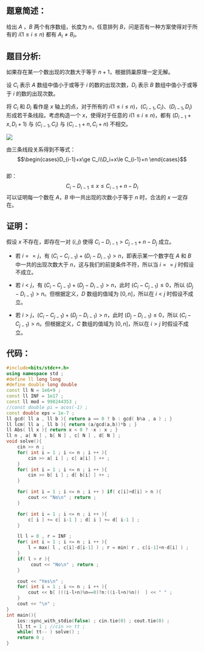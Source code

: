 ## 题意简述：
给出 $A$ ，$B$ 两个有序数组，长度为 $n$，任意排列 $B$，问是否有一种方案使得对于所有的  $i(1\le i\le n)$ 都有 $A_i≠B_i$。

## 题目分析:
如果存在某一个数出现的次数大于等于 $n+1$，根据鸽巢原理一定无解。

设 $C_i$ 表示 $A$ 数组中值小于或等于 $i$ 的数的出现次数，$D_i$ 表示 $B$   数组中值小于或等于 $i$ 的数的出现次数。

将 $C_i$ 和 $D_i$ 看作是 $x$ 轴上的点，对于所有的 $i(1\le i\le n)$，$(C_{i-1},C_i)$、$(D_{i-1},D_i)$ 形成若干条线段。考虑构造一个 $x$，使得对于任意的 $i(1\le i\le n)$，都有 $(D_{i-1}+x,D_i+1)$ 与 $(C_{i-1},C_i)$ 与 $(C_{i-1}+n,C_i+n)$ 不相交。

![](https://cdn.luogu.com.cn/upload/image_hosting/q7qwmlgh.png?x-oss-process=image)

由三条线段关系得到不等式：  
$$\begin{cases}D_{i-1}+x\ge C_i\\D_i+x\le C_{i-1}+n \end{cases}$$  
 即： 
$$C_i-D_{i-1}\le x\le C_{i-1}+n-D_i$$ 
 可以证明每一个数在 $A$，$B$ 中一共出现的次数小于等于 $n$ 时，合法的 $x$ 一定存在。

## 证明：

假设 $x$ 不存在，即存在一对 $(i,j)$ 使得  $C_i-D_{i-1}>C_{j-1}+n-D_j$   成立。

- 若 $i==j$，有 $(C_i-C_{i-1})+(D_i-D_{i-1})>n$，即表示某一个数字在 $A$ 和 $B$ 中一共的出现次数大于 $n$，这与我们的前提条件不符，所以当 $i==j$ 时假设不成立。
- 若 $i<j$，有 $(C_i-C_{j-1})+(D_j-D_{i-1})>n$，此时 $(C_i-C_{j-1})\le0$，所以 $(D_{j}-D_{i-1})>n$。但根据定义，$D$ 数组的值域为 $[0,n]$，所以在 $i<j$ 时假设不成立。

- 若 $i>j$，$(C_{i}-C_{j-1})+(D_{j}-D_{i-1})>n$，此时 $(D_{j}-D_{i-1})\le0$，所以 $(C_{i}-C_{j-1})>n$。但根据定义，$C$ 数组的值域为 $[0,n]$，所以在 $i>j$ 时假设不成立。

## 代码：
```cpp
#include<bits/stdc++.h>
using namespace std ;
#define ll long long
#define double long double
const ll N = 1e6+9 ;
const ll INF = 1e17 ;
const ll mod = 998244353 ;
//const double pi = acos(-1) ;
const double eps = 1e-7 ;
ll gcd( ll a , ll b ){ return a == 0 ? b : gcd( b%a , a ) ; }
ll lcm( ll a , ll b ){ return (a/gcd(a,b))*b ; }
ll Abs( ll x ){ return x < 0 ? -x : x ; }
ll n , a[ N ] , b[ N ] , c[ N ] , d[ N ] ;
void solve(){
    cin >> n ;
    for( int i = 1 ; i <= n ; i ++ ){
        cin >> a[ i ] ; c[ a[i] ] ++ ;
    }
    for( int i = 1 ; i <= n ; i ++ ){
        cin >> b[ i ] ; d[ b[i] ] ++ ;
    }

    for( int i = 1 ; i <= n ; i ++ ) if( c[i]+d[i] > n ){
        cout << "No\n" ; return ;
    }

    for( int i = 1 ; i <= n ; i ++ ){
        c[ i ] += c[ i-1 ] ; d[ i ] += d[ i-1 ] ;
    }

    ll l = 0 , r = INF ;
    for( int i = 1 ; i <= n ; i ++ ){
        l = max( l , c[i]-d[i-1] ) ; r = min( r , c[i-1]+n-d[i] ) ;
    }
    if( l > r ){
         cout << "No\n" ; return ;
    }

    cout << "Yes\n" ;
    for( int i = 1 ; i <= n ; i ++ ){
        cout << b[ (((i-l+n)%n==0)?n:((i-l+n)%n))  ] << " " ;
    }
    cout << "\n" ;
}
int main(){
    ios::sync_with_stdio(false) ; cin.tie(0) ; cout.tie(0) ;
    ll tt = 1 ; //cin >> tt ;
    while( tt-- ) solve() ;
    return 0 ;
}


```


